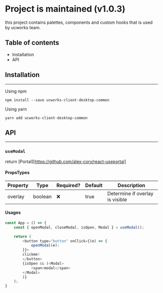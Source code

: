 # Project is maintained (v1.0.3)

this project contains palettes, components and custom hooks that is used by ucworks team.

## Table of contents 
* Installation
* API 

## Installation 
---
Using npm
```
npm install --save ucworks-client-desktop-common
```

Using yarn 
```
yarn add ucworks-client-desktop-common
```

## API
---

### `useModal`
return [Portal][https://github.com/alex-cory/react-useportal]

#### PropsTypes 
|Property|Type|Required?|Default|Description|
|--------|----|---------|-------|-----------|
|overlay|boolean|❌|true|Determine if overlay is visible|

#### Usages
```javascript
const App = () => {
    const { openModal, closeModal, isOpen, Modal } = useModal();
    
    return (
        <button type="button" onClick={(e) => {
            openModal(e);
        }}>
        clickme!
        </button>
        {isOpen && (<Modal>
            <span>modal</span>
        </Modal>
        )}
    );
}
```